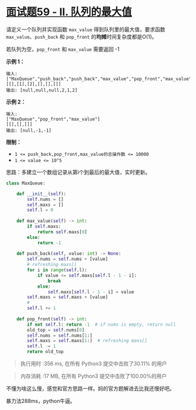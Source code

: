 # [面试题59 - II. 队列的最大值](https://leetcode-cn.com/problems/dui-lie-de-zui-da-zhi-lcof/)

请定义一个队列并实现函数 `max_value` 得到队列里的最大值，要求函数`max_value`、`push_back` 和 `pop_front` 的**均摊**时间复杂度都是O(1)。

若队列为空，`pop_front` 和 `max_value` 需要返回 -1

**示例 1：**

```
输入: 
["MaxQueue","push_back","push_back","max_value","pop_front","max_value"]
[[],[1],[2],[],[],[]]
输出: [null,null,null,2,1,2]
```

**示例 2：**

```
输入: 
["MaxQueue","pop_front","max_value"]
[[],[],[]]
输出: [null,-1,-1]
```

 

**限制：**

- `1 <= push_back,pop_front,max_value的总操作数 <= 10000`
- `1 <= value <= 10^5`

思路：多建立一个数组记录从第i个到最后的最大值，实时更新。

```python
class MaxQueue:

    def __init__(self):
        self.nums = []
        self.maxs = []
        self.l = 0
    
    def max_value(self) -> int:
        if self.maxs:
            return self.maxs[0]
        else:
            return -1
    
    def push_back(self, value: int) -> None:
        self.nums = self.nums + [value]
        # refreshing maxs[]
        for i in range(self.l):
            if value <= self.maxs[self.l - 1 - i]:
                break
            else:
                self.maxs[self.l - 1 - i] = value
        self.maxs = self.maxs + [value]
        #
        self.l += 1
    
    def pop_front(self) -> int:
        if not self.l: return -1  # if nums is empty, return null
        old_top = self.nums[0]
        self.nums = self.nums[1:]
        self.maxs = self.maxs[1:]  # refreshing maxs[]
        self.l -= 1
        return old_top
```

>执行用时 :356 ms, 在所有 Python3 提交中击败了30.11% 的用户

> 内存消耗 :17 MB, 在所有 Python3 提交中击败了100.00%的用户

不懂为啥这么慢，感觉和官方思路一样。妈的官方题解进去比我还慢好吧。

暴力法288ms，python牛逼。
